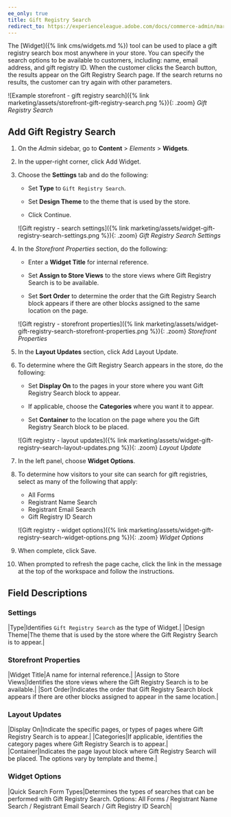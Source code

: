 ```yaml
---
ee_only: true
title: Gift Registry Search
redirect_to: https://experienceleague.adobe.com/docs/commerce-admin/marketing/merchandising/gift-registry/gift-registry-search.html
---
```


The [Widget]({% link cms/widgets.md %}) tool can be used to place a gift registry search box most anywhere in your store. You can specify the search options to be available to customers, including: name, email address, and gift registry ID. When the customer clicks the Search button, the results appear on the Gift Registry Search page. If the search returns no results, the customer can try again with other parameters.

![Example storefront - gift registry search]({% link marketing/assets/storefront-gift-registry-search.png %}){: .zoom}
_Gift Registry Search_

## Add Gift Registry Search

1. On the _Admin_ sidebar, go to **Content** > _Elements_ > **Widgets**.

1. In the upper-right corner, click <span class="btn">Add Widget</span>.

1. Choose the **Settings** tab and do the following:

    - Set **Type** to `Gift Registry Search`.

    - Set **Design Theme** to the theme that is used by the store.

    - Click <span class="btn">Continue</span>.

    ![Gift registry - search settings]({% link marketing/assets/widget-gift-registry-search-settings.png %}){: .zoom}
    _Gift Registry Search Settings_

1. In the _Storefront Properties_ section, do the following:

    - Enter a **Widget Title** for internal reference.

    - Set **Assign to Store Views** to the store views where Gift Registry Search is to be available.

    - Set **Sort Order** to determine the order that the Gift Registry Search block appears if there are other blocks assigned to the same location on the page.

    ![Gift registry - storefront properties]({% link marketing/assets/widget-gift-registry-search-storefront-properties.png %}){: .zoom}
    _Storefront Properties_

1. In the **Layout Updates** section, click <span class="btn">Add Layout Update</span>.

1. To determine where the Gift Registry Search appears in the store, do the following:

    - Set **Display On** to the pages in your store where you want Gift Registry Search block to appear.

    - If applicable, choose the **Categories** where you want it to appear.

    - Set **Container** to the location on the page where you the Gift Registry Search block to be placed.

    ![Gift registry - layout updates]({% link marketing/assets/widget-gift-registry-search-layout-updates.png %}){: .zoom}
    _Layout Update_

1. In the left panel, choose **Widget Options**.

1. To determine how visitors to your site can search for gift registries, select as many of the following that apply:

    - All Forms
    - Registrant Name Search
    - Registrant Email Search
    - Gift Registry ID Search

    ![Gift registry - widget options]({% link marketing/assets/widget-gift-registry-search-widget-options.png %}){: .zoom}
    _Widget Options_

1. When complete, click <span class="btn">Save</span>.

1. When prompted to refresh the page cache, click the link in the message at the top of the workspace and follow the instructions.

## Field Descriptions

### Settings

|Type|Identifies `Gift Registry Search` as the type of Widget.|
|Design Theme|The theme that is used by the store where the Gift Registry Search is to appear.|

### Storefront Properties

|Widget Title|A name  for internal reference.|
|Assign to Store Views|Identifies the store views where the Gift Registry Search is to be available.|
|Sort Order|Indicates the order that Gift Registry Search block appears if there are other blocks assigned to appear in the same location.|

### Layout Updates

|Display On|Indicate the specific pages, or types of pages where Gift Registry Search is to appear.|
|Categories|If applicable, identifies the category pages where Gift Registry Search is to appear.|
|Container|Indicates the page layout block where Gift Registry Search will be placed. The options vary by template and theme.|

### Widget Options

|Quick Search Form Types|Determines the types of searches that can be performed with Gift Registry Search. Options: All Forms / Registrant Name Search / Registrant Email Search / Gift Registry ID Search|
